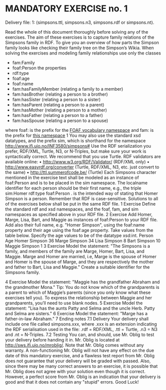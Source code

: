 # MANDATORY EXERCISE no. 1 


Delivery file: 1: (simpsons.ttl, simpsons.n3, simpsons.rdf or simpsons.nt). 

Read the whole of this document thoroughly before solving any of the exercises. 
The aim of these exercises is to capture family relations of the Simpsons family in RDF. To give you an overview of how parts the Simpson family looks like checking their family tree on the Simpson’s Wikia. 
When solving the exercises and modeling family relationships use only the classes 

- fam:Family  
- foaf:Person 
the properties 
- rdf:type
- foaf:age
- foaf:name
- fam:hasFamilyMember (relating a family to a member) 
- fam:hasBrother (relating a person to a brother)
- fam:hasSister (relating a person to a sister) 
- fam:hasParent (relating a person to a parent) 
- fam:hasMother (relating a person to a mother) 
- fam:hasFather (relating a person to a father) 
- fam:hasSpouse (relating a person to a spouse)

where foaf: is the prefix for the [FOAF vocabulary namespace](http://xmlns.com/foaf/0.1/) 
and fam: is the prefix for [this namespace](http://www.ifi.uio.no/INF3580/family#) 
1 
You may also use the standard xsd datatypes, and the prefix sim, which is shorthand for the namespace 
http://www.ifi.uio.no/INF3580/simpsons# 
Use the RDF serialization you prefer, RDF/XML, Turtle, N3, or N-Triples, but make sure your work is syntactically correct. We recommend that you use Turtle. RDF validators are available online: 
• http://www.w3.org/RDF/Validator/ (RDF/XML only) 
• http://www.easyrdf.org/converter (Turtle, RDF/XML, N3, etc. just convert to the same) 
• http://ttl.summerofcode.be/ (Turtle) 
Each Simpsons character mentioned in the exercise text shall be modeled as an instance of foaf:Person and is to be placed in the sim namespace. The localname identifier for each person should be their first name, e.g., the triple
sim:Homer rdf:type foaf:Person . 
is the intended way of stating that Homer Simpson is a person. Remember that RDF is case-sensitive. 
Solutions to all of the exercises below shall be put in the same RDF file. 
1 Exercise 
Define the standard rdf and xsd namespaces, and the foaf, fam, and sim namespaces as specified above in your RDF file. 
2 Exercise 
Add Homer, Marge, Lisa, Bart, and Maggie as instances of foaf:Person to your RDF file. Add also their full name, e.g. "Homer Simpson", using the foaf:name property and their age using the foaf:age property. Take values from the table below. Specify the age values to be of the datatype xsd:int. 
Person Age 
Homer Simpson 36
Marge Simpson 34
Lisa Simpson 8 
Bart Simpson 10 
Maggie Simpson 1 
3 Exercise 
Model the statement: "The Simpsons is a family, and members of the family are Marge, Homer, Bart, Lisa, and Maggie. Marge and Homer are married, i.e, Marge is the spouse of Homer and Homer is the spouse of Marge, and they are respectively the mother and father to Bart, Lisa and Maggie." Create a suitable identifier for the Simpsons family. 

4 Exercise 
Model the statement: "Maggie has the grandfather Abraham and the grandmother Mona." 
Tip: You do not know which of the grandparents is a parent to which of Maggie’s parents (since you only know what these exercises tell you). To express the relationship between Maggie and her grandparents, you’ll need to use blank nodes. 
5 Exercise 
Model the statement: "Lisa has the aunts Patty and Selma and the uncle Herb. Patty and Selma are sisters." 
6 Exercise 
Model the statement: "Marge has a father-in-law Abraham." 
7 Ending notes 
7.1 Delivery
Your delivery shall include one file called simpsons.xxx, where .xxx is an extension indicating the RDF serialisation used in the file: .rdf = RDF/XML, .ttl = Turtle, .n3 = N3 and .nt = N-Triples. 
7.2 Testing 
You can, and should, use Mr. Oblig to test your delivery before handing it in. Mr. Oblig is located at http://sws.ifi.uio.no/mroblig/. Note that Mr. Oblig comes without any warranty. A non-functioning Mr. Oblig will not have any effect on the due date of this mandatory exercise, and a flawless test report from Mr. Oblig does not guarantee that your delivery will be graded with passed. Also, since there may be many correct answers to an exercise, it is possible that Mr. Oblig does not agree with your solution even though it is correct. However, a perfect score from Mr. Oblig is an indication that your delivery is good and that it does not contain any "stupid" errors. 
Good Luck! 

